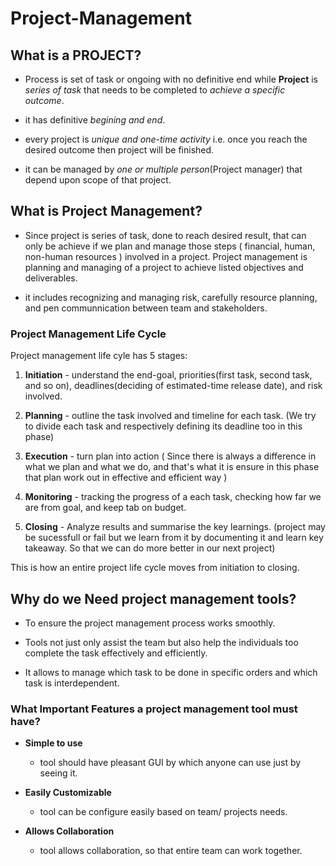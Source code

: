 # Project-Management

## What is a PROJECT?

- Process is set of task or ongoing with no definitive end while __Project__ is _series of task_ that needs to be completed to _achieve a specific outcome_.

- it has definitive _begining and end_.

- every project is _unique and  one-time activity_ i.e. once you reach the desired outcome then project will be finished.

- it can be managed by _one or multiple person_(Project manager) that depend upon scope of that project.

## What is Project Management?

- Since project is series of task, done to reach desired result, that can only be achieve if we plan and manage those steps ( financial, human, non-human resources ) involved in a project. Project management is planning and managing of a project to achieve listed objectives and deliverables.  

- it includes recognizing and managing risk, carefully resource planning, and pen communnication between team and stakeholders.

### Project Management Life Cycle
Project management life cyle has 5 stages:

1. __Initiation__ - understand the end-goal, priorities(first task, second task, and so on), deadlines(deciding of estimated-time release date), and risk involved.

2. __Planning__ - outline the task involved and timeline for each task. (We try to divide each task and respectively defining its deadline too in this phase)
   
3. __Execution__ - turn plan into action ( Since there is always a difference in what we plan and what we do, and that's what it is ensure in this phase that plan work out in effective and efficient way )

4. __Monitoring__ - tracking the progress of a each task, checking how far we are from goal, and keep tab on budget.

5. __Closing__ - Analyze results and summarise the key learnings. (project may be sucessfull or fail but we learn from it by documenting it and learn key takeaway. So that we can do more better in our next project)

This is how an entire project life cycle moves from initiation to closing.

## Why do we __Need__ project management tools?

* To ensure the project management process works smoothly.

* Tools not just only assist the team but also help the individuals too complete the task effectively and efficiently.

* It allows to manage which task to be done in specific orders and which task is interdependent. 

### What __Important Features__ a project management tool must have?

* __Simple to use__
	
	- tool should have pleasant GUI by which anyone can use just by seeing it.

* __Easily Customizable__
	
	- tool can be configure easily based on team/ projects needs.

* __Allows Collaboration__
	
	- tool allows collaboration, so that entire team can work together.
